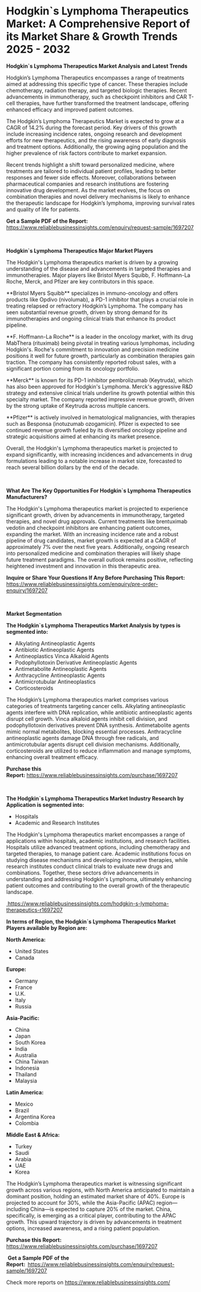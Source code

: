 <p><h1>Hodgkin`s Lymphoma Therapeutics Market: A Comprehensive Report of its Market Share & Growth Trends 2025 - 2032</h1></p><p><strong>Hodgkin`s Lymphoma Therapeutics Market Analysis and Latest Trends</strong></p>
<p><p>Hodgkin’s Lymphoma Therapeutics encompasses a range of treatments aimed at addressing this specific type of cancer. These therapies include chemotherapy, radiation therapy, and targeted biologic therapies. Recent advancements in immunotherapy, such as checkpoint inhibitors and CAR T-cell therapies, have further transformed the treatment landscape, offering enhanced efficacy and improved patient outcomes.</p><p>The Hodgkin’s Lymphoma Therapeutics Market is expected to grow at a CAGR of 14.2% during the forecast period. Key drivers of this growth include increasing incidence rates, ongoing research and development efforts for new therapeutics, and the rising awareness of early diagnosis and treatment options. Additionally, the growing aging population and the higher prevalence of risk factors contribute to market expansion.</p><p>Recent trends highlight a shift toward personalized medicine, where treatments are tailored to individual patient profiles, leading to better responses and fewer side effects. Moreover, collaborations between pharmaceutical companies and research institutions are fostering innovative drug development. As the market evolves, the focus on combination therapies and novel delivery mechanisms is likely to enhance the therapeutic landscape for Hodgkin’s lymphoma, improving survival rates and quality of life for patients.</p></p>
<p><strong>Get a Sample PDF of the Report:&nbsp;</strong> <a href="https://www.reliablebusinessinsights.com/enquiry/request-sample/1697207?utm_campaign=96&utm_medium=2&utm_source=Github&utm_content=ia&utm_term=08012025&utm_id=hodgkins-lymphoma-therapeutics">https://www.reliablebusinessinsights.com/enquiry/request-sample/1697207</a></p>
<p>&nbsp;</p>
<p><strong>Hodgkin`s Lymphoma Therapeutics Major Market Players</strong></p>
<p><p>The Hodgkin's Lymphoma therapeutics market is driven by a growing understanding of the disease and advancements in targeted therapies and immunotherapies. Major players like Bristol Myers Squibb, F. Hoffmann-La Roche, Merck, and Pfizer are key contributors in this space.</p><p>**Bristol Myers Squibb** specializes in immuno-oncology and offers products like Opdivo (nivolumab), a PD-1 inhibitor that plays a crucial role in treating relapsed or refractory Hodgkin’s Lymphoma. The company has seen substantial revenue growth, driven by strong demand for its immunotherapies and ongoing clinical trials that enhance its product pipeline.</p><p>**F. Hoffmann-La Roche** is a leader in the oncology market, with its drug MabThera (rituximab) being pivotal in treating various lymphomas, including Hodgkin's. Roche's commitment to innovation and precision medicine positions it well for future growth, particularly as combination therapies gain traction. The company has consistently reported robust sales, with a significant portion coming from its oncology portfolio.</p><p>**Merck** is known for its PD-1 inhibitor pembrolizumab (Keytruda), which has also been approved for Hodgkin's Lymphoma. Merck's aggressive R&D strategy and extensive clinical trials underline its growth potential within this specialty market. The company reported impressive revenue growth, driven by the strong uptake of Keytruda across multiple cancers.</p><p>**Pfizer** is actively involved in hematological malignancies, with therapies such as Besponsa (inotuzumab ozogamicin). Pfizer is expected to see continued revenue growth fueled by its diversified oncology pipeline and strategic acquisitions aimed at enhancing its market presence.</p><p>Overall, the Hodgkin's Lymphoma therapeutics market is projected to expand significantly, with increasing incidences and advancements in drug formulations leading to a notable increase in market size, forecasted to reach several billion dollars by the end of the decade.</p></p>
<p>&nbsp;</p>
<p><strong>What Are The Key Opportunities For Hodgkin`s Lymphoma Therapeutics Manufacturers?</strong></p>
<p><p>The Hodgkin's Lymphoma therapeutics market is projected to experience significant growth, driven by advancements in immunotherapy, targeted therapies, and novel drug approvals. Current treatments like brentuximab vedotin and checkpoint inhibitors are enhancing patient outcomes, expanding the market. With an increasing incidence rate and a robust pipeline of drug candidates, market growth is expected at a CAGR of approximately 7% over the next five years. Additionally, ongoing research into personalized medicine and combination therapies will likely shape future treatment paradigms. The overall outlook remains positive, reflecting heightened investment and innovation in this therapeutic area.</p></p>
<p><strong>Inquire or Share Your Questions If Any Before Purchasing This Report:</strong> <a href="https://www.reliablebusinessinsights.com/enquiry/pre-order-enquiry/1697207?utm_campaign=96&utm_medium=2&utm_source=Github&utm_content=ia&utm_term=08012025&utm_id=hodgkins-lymphoma-therapeutics">https://www.reliablebusinessinsights.com/enquiry/pre-order-enquiry/1697207</a></p>
<p>&nbsp;</p>
<p><strong>Market Segmentation</strong></p>
<p><strong>The Hodgkin`s Lymphoma Therapeutics Market Analysis by types is segmented into:</strong></p>
<p><ul><li>Alkylating Antineoplastic Agents</li><li>Antibiotic Antineoplastic Agents</li><li>Antineoplastics Vinca Alkaloid Agents</li><li>Podophyllotoxin Derivative Antineoplastic Agents</li><li>Antimetabolite Antineoplastic Agents</li><li>Anthracycline Antineoplastic Agents</li><li>Antimicrotubular Antineoplastics</li><li>Corticosteroids</li></ul></p>
<p><p>The Hodgkin’s Lymphoma therapeutics market comprises various categories of treatments targeting cancer cells. Alkylating antineoplastic agents interfere with DNA replication, while antibiotic antineoplastic agents disrupt cell growth. Vinca alkaloid agents inhibit cell division, and podophyllotoxin derivatives prevent DNA synthesis. Antimetabolite agents mimic normal metabolites, blocking essential processes. Anthracycline antineoplastic agents damage DNA through free radicals, and antimicrotubular agents disrupt cell division mechanisms. Additionally, corticosteroids are utilized to reduce inflammation and manage symptoms, enhancing overall treatment efficacy.</p></p>
<p><strong>Purchase this Report:&nbsp;</strong><a href="https://www.reliablebusinessinsights.com/purchase/1697207?utm_campaign=96&utm_medium=2&utm_source=Github&utm_content=ia&utm_term=08012025&utm_id=hodgkins-lymphoma-therapeutics">https://www.reliablebusinessinsights.com/purchase/1697207</a></p>
<p>&nbsp;</p>
<p><strong>The Hodgkin`s Lymphoma Therapeutics Market Industry Research by Application is segmented into:</strong></p>
<p><ul><li>Hospitals</li><li>Academic and Research Institutes</li></ul></p>
<p><p>The Hodgkin's Lymphoma therapeutics market encompasses a range of applications within hospitals, academic institutions, and research facilities. Hospitals utilize advanced treatment options, including chemotherapy and targeted therapies, to manage patient care. Academic institutions focus on studying disease mechanisms and developing innovative therapies, while research institutes conduct clinical trials to evaluate new drugs and combinations. Together, these sectors drive advancements in understanding and addressing Hodgkin's Lymphoma, ultimately enhancing patient outcomes and contributing to the overall growth of the therapeutic landscape.</p></p>
<p><a href="https://www.reliablebusinessinsights.com/hodgkin-s-lymphoma-therapeutics-r1697207?utm_campaign=96&utm_medium=2&utm_source=Github&utm_content=ia&utm_term=08012025&utm_id=hodgkins-lymphoma-therapeutics">&nbsp;https://www.reliablebusinessinsights.com/hodgkin-s-lymphoma-therapeutics-r1697207</a></p>
<p><strong>In terms of Region, the Hodgkin`s Lymphoma Therapeutics Market Players available by Region are:</strong></p>
<p>
    <p> <strong> North America: </strong>
        <ul>
            <li>United States</li>
            <li>Canada</li>
        </ul>
        </p> 
    <p> <strong> Europe: </strong>
        <ul>
            <li>Germany</li>
            <li>France</li>
            <li>U.K.</li>
            <li>Italy</li>
            <li>Russia</li>
        </ul>
        </p> 
    <p> <strong> Asia-Pacific: </strong>
        <ul>
            <li>China</li>
            <li>Japan</li>
            <li>South Korea</li>
            <li>India</li>
            <li>Australia</li>
            <li>China Taiwan</li>
            <li>Indonesia</li>
            <li>Thailand</li>
            <li>Malaysia</li>
        </ul>
        </p> 
    <p> <strong> Latin America: </strong>
        <ul>
            <li>Mexico</li>
            <li>Brazil</li>
            <li>Argentina Korea</li>
            <li>Colombia</li>
        </ul>
        </p> 
    <p> <strong> Middle East & Africa: </strong>
        <ul>
            <li>Turkey</li>
            <li>Saudi</li>
            <li>Arabia</li>
            <li>UAE</li>
            <li>Korea</li>
        </ul>
    </p>
    </p>
<p><p>The Hodgkin’s Lymphoma therapeutics market is witnessing significant growth across various regions, with North America anticipated to maintain a dominant position, holding an estimated market share of 40%. Europe is projected to account for 30%, while the Asia-Pacific (APAC) region—including China—is expected to capture 20% of the market. China, specifically, is emerging as a critical player, contributing to the APAC growth. This upward trajectory is driven by advancements in treatment options, increased awareness, and a rising patient population.</p></p>
<p><strong>Purchase this Report: </strong><a href="https://www.reliablebusinessinsights.com/purchase/1697207?utm_campaign=96&utm_medium=2&utm_source=Github&utm_content=ia&utm_term=08012025&utm_id=hodgkins-lymphoma-therapeutics">https://www.reliablebusinessinsights.com/purchase/1697207</a></p>
<p>&nbsp;<strong>Get a Sample PDF of the Report:&nbsp;&nbsp;</strong><a href="https://www.reliablebusinessinsights.com/enquiry/request-sample/1697207?utm_campaign=96&utm_medium=2&utm_source=Github&utm_content=ia&utm_term=08012025&utm_id=hodgkins-lymphoma-therapeutics">https://www.reliablebusinessinsights.com/enquiry/request-sample/1697207</a></p>
<p><strong></strong></p>
<p>Check more reports on <a href="https://www.reliablebusinessinsights.com/?utm_campaign=96&utm_medium=2&utm_source=Github&utm_content=ia&utm_term=08012025&utm_id=hodgkins-lymphoma-therapeutics">https://www.reliablebusinessinsights.com/</a></p>